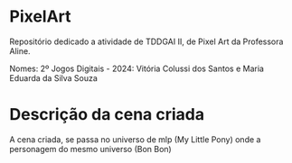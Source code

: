 # PixelArt
Repositório dedicado a atividade de TDDGAI II, de Pixel Art da Professora Aline.

<p>Nomes: 2º Jogos Digitais - 2024: Vitória Colussi dos Santos e Maria Eduarda da Silva Souza</p>

<h1>Descrição da cena criada</h1>
<p>A cena criada, se passa no universo de mlp (My Little Pony) onde a personagem do mesmo universo (Bon Bon)</p>
